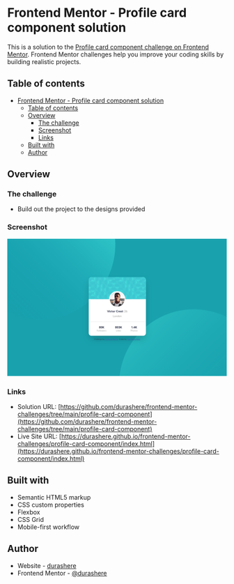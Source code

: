 # Frontend Mentor - Profile card component solution

This is a solution to the [Profile card component challenge on Frontend Mentor](https://www.frontendmentor.io/challenges/profile-card-component-cfArpWshJ). Frontend Mentor challenges help you improve your coding skills by building realistic projects.

## Table of contents

- [Frontend Mentor - Profile card component solution](#frontend-mentor---profile-card-component-solution)
  - [Table of contents](#table-of-contents)
  - [Overview](#overview)
    - [The challenge](#the-challenge)
    - [Screenshot](#screenshot)
    - [Links](#links)
  - [Built with](#built-with)
  - [Author](#author)

## Overview

### The challenge

- Build out the project to the designs provided

### Screenshot

![](./screenshot.png)

### Links

- Solution URL: [https://github.com/durashere/frontend-mentor-challenges/tree/main/profile-card-component](https://github.com/durashere/frontend-mentor-challenges/tree/main/profile-card-component)
- Live Site URL: [https://durashere.github.io/frontend-mentor-challenges/profile-card-component/index.html](https://durashere.github.io/frontend-mentor-challenges/profile-card-component/index.html)

## Built with

- Semantic HTML5 markup
- CSS custom properties
- Flexbox
- CSS Grid
- Mobile-first workflow

## Author

- Website - [durashere](https://github.com/durashere/)
- Frontend Mentor - [@durashere](https://www.frontendmentor.io/profile/durashere)
